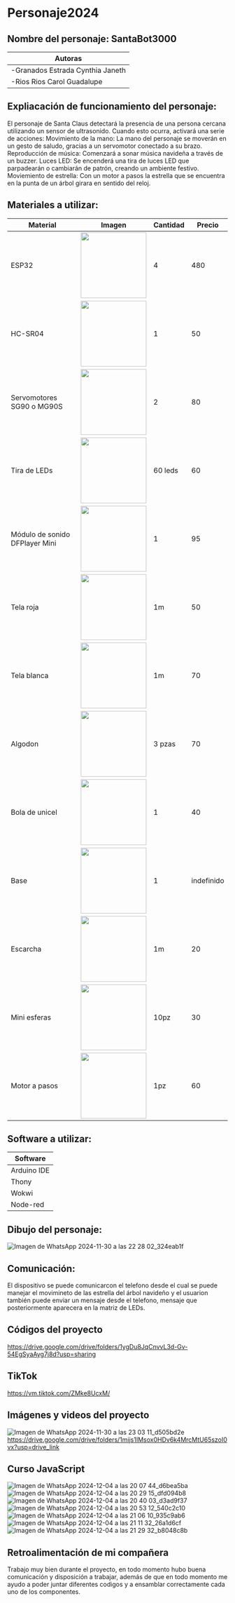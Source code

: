 # Personaje2024
## Nombre del personaje: SantaBot3000

|Autoras|
|--|
|-Granados Estrada Cynthia Janeth|
|-Rios Rios Carol Guadalupe |

## Expliacación de funcionamiento del personaje:
El personaje de Santa Claus detectará la presencia de una persona cercana utilizando un sensor de ultrasonido. Cuando esto ocurra, activará una serie de acciones:
Movimiento de la mano: La mano del personaje se moverán en un gesto de saludo, gracias a un servomotor conectado a su brazo.
Reproducción de música: Comenzará a sonar música navideña a través de un buzzer.
Luces LED: Se encenderá una tira de luces LED que parpadearán o cambiarán de patrón, creando un ambiente festivo.
Moviemiento de estrella: Con un motor a pasos la estrella que se encuentra en la punta de un árbol girara en sentido del reloj.

## Materiales a utilizar:
|Material | Imagen | Cantidad |Precio |
|--|--|--|--|
|ESP32|<img src="https://github.com/user-attachments/assets/32e36f85-9e75-4b46-9af0-002f56633eb7" width="150"/>|4|480|
|HC-SR04|<img src="https://github.com/user-attachments/assets/9ce1ec8d-9693-4492-8e09-ec2d587b93c4" width="150"/>|1|50|
|Servomotores SG90 o MG90S|<img src="https://github.com/user-attachments/assets/c0f78d9a-c8d4-4d4b-a7f6-1887cbb1a4ab" width="150"/>|2|80|
|Tira de LEDs|<img src="https://github.com/user-attachments/assets/2c62ea32-6399-4297-a866-6490cfb6e4cf" width="150"/>|60 leds|60|
|Módulo de sonido DFPlayer Mini|<img src="https://github.com/user-attachments/assets/4ebffb24-e643-476a-b1f6-adb798018268" width="150"/>|1|95|
|Tela roja|<img src="https://github.com/user-attachments/assets/48ce2eaf-d0e6-4fba-9d77-3ce5dac5de6d" width="150"/>|1m|50|
|Tela blanca|<img src="https://github.com/user-attachments/assets/c437d47e-35e0-4953-abc7-fd8e4871059b" width="150"/>|1m|70|
|Algodon|<img src="https://github.com/user-attachments/assets/2eeb77f7-5cd0-4787-9f36-b394d1de48a4" width="150"/>|3 pzas|70|
|Bola de unicel|<img src="https://github.com/user-attachments/assets/97c58e7d-400b-46a4-b921-6264aa9ec342" width="150"/>|1|40|
|Base|<img src="https://github.com/user-attachments/assets/ece8562f-2aa7-4a98-9399-768fb9837a8f" width="150"/>|1|indefinido|
|Escarcha|<img src="https://http2.mlstatic.com/D_NQ_NP_611748-MLM72901944016_112023-O.webp" width="150"/>|1m|20|
|Mini esferas|<img src="https://i5.walmartimages.com/asr/c6764503-1920-471a-a814-339a90aafb00.7566fb8a31f35ef5ac87f7fd1d37102d.jpeg?odnHeight=612&odnWidth=612&odnBg=FFFFFF" width="150"/>|10pz|30|
|Motor a pasos|<img src="https://www.steren.com.mx/media/catalog/product/cache/0236bbabe616ddcff749ccbc14f38bf2/image/19465b474/motor-a-pasos-de-4-lineas-de-control-5-vcc.jpg" width="150"/>|1pz|60|
## Software a utilizar:
|Software |  
|--|
|Arduino IDE|
|Thony|
|Wokwi|
|Node-red|


## Dibujo del personaje:
![Imagen de WhatsApp 2024-11-30 a las 22 28 02_324eab1f](https://github.com/user-attachments/assets/4fe6793d-cb09-47b4-bea3-4ce42e106a2b)

## Comunicación:
El dispositivo se puede comunicarcon el telefono desde el cual se puede manejar el movimineto de las estrella del árbol navideño y el usuarion también puede enviar un mensaje desde el telefono, mensaje que posteriormente aparecera en la matriz de LEDs.
## Códigos del proyecto
https://drive.google.com/drive/folders/1ygDu8JqCnvvL3d-Gv-54EgSyaAyg7j8d?usp=sharing

## TikTok
https://vm.tiktok.com/ZMke8UcxM/

## Imágenes y videos del proyecto
![Imagen de WhatsApp 2024-11-30 a las 23 03 11_d505bd2e](https://github.com/user-attachments/assets/c834e061-4f72-4167-a31f-2fa0c75d1354)
https://drive.google.com/drive/folders/1mijs1IMsox0HDv6k4MrcMtU65szoI0vx?usp=drive_link
## Curso JavaScript
![Imagen de WhatsApp 2024-12-04 a las 20 07 44_d6bea5ba](https://github.com/user-attachments/assets/d7360c83-20a9-4467-b886-f1790bd77835)
![Imagen de WhatsApp 2024-12-04 a las 20 29 15_dfd094b8](https://github.com/user-attachments/assets/d8cf1357-1166-4f2d-9592-e0527f4c931a)
![Imagen de WhatsApp 2024-12-04 a las 20 40 03_d3ad9f37](https://github.com/user-attachments/assets/1d542a3c-c03d-42bd-8a10-70cbf2cf3458)
![Imagen de WhatsApp 2024-12-04 a las 20 53 12_540c2c10](https://github.com/user-attachments/assets/86d44bbf-c606-4cf7-bf9c-00650bd8749d)
![Imagen de WhatsApp 2024-12-04 a las 21 06 10_935c9ab6](https://github.com/user-attachments/assets/14bbf1f4-e477-411a-ab2e-c90f8614121b)
![Imagen de WhatsApp 2024-12-04 a las 21 11 32_26a1d6cf](https://github.com/user-attachments/assets/c969bb15-da80-471e-b327-40cbd232fe3c)
![Imagen de WhatsApp 2024-12-04 a las 21 29 32_b8048c8b](https://github.com/user-attachments/assets/d97dd700-d2c7-412b-87f1-f0bd3338b64d)


## Retroalimentación de mi compañera
Trabajo muy bien durante el proyecto, en todo momento hubo buena comunicación y disposición a trabajar, además de que en todo momento me ayudo a poder juntar diferentes codigos y a ensamblar correctamente cada uno de los componentes.
